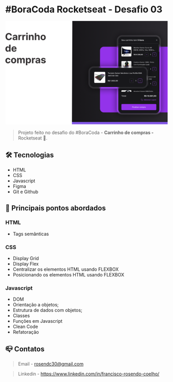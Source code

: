 # #BoraCoda Rocketseat - Desafio 03 

![preview](./.github/preview.png)


> Projeto feito no desafio do #BoraCoda - <b>Carrinho de compras - </b> Rocketseat :rocket:. 

## :hammer_and_wrench: Tecnologias

- HTML
- CSS
- Javascript
- Figma
- Git e Github

## :nut_and_bolt: Principais pontos abordados
### HTML
- Tags semânticas
### CSS
- Display Grid
- Display Flex
- Centralizar os elementos HTML usando FLEXBOX
- Posicionando os elementos HTML usando FLEXBOX

### Javascript

- DOM
- Orientação a objetos;
- Estrutura de dados com objetos;
- Classes
- Funções em Javascript
- Clean Code
- Refatoração

## :mailbox_closed: Contatos

> Email - rosendc30@gmail.com

> Linkedin - https://www.linkedin.com/in/francisco-rosendo-coelho/
